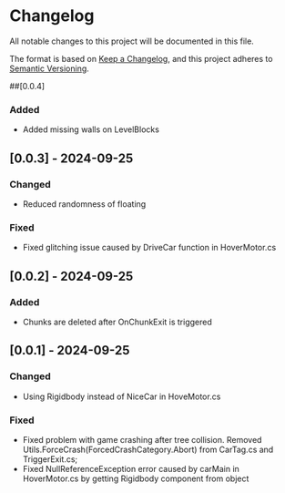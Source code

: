 # Changelog

All notable changes to this project will be documented in this file.

The format is based on [Keep a Changelog](https://keepachangelog.com/en/1.1.0/),
and this project adheres to [Semantic Versioning](https://semver.org/spec/v2.0.0.html).

##[0.0.4]
### Added
- Added missing walls on LevelBlocks

## [0.0.3] - 2024-09-25
### Changed
- Reduced randomness of floating

### Fixed
- Fixed glitching issue caused by DriveCar function in HoverMotor.cs

## [0.0.2] - 2024-09-25
### Added
- Chunks are deleted after OnChunkExit is triggered

## [0.0.1] - 2024-09-25
### Changed
- Using Rigidbody instead of NiceCar in HoveMotor.cs

### Fixed
- Fixed problem with game crashing after tree collision. Removed Utils.ForceCrash(ForcedCrashCategory.Abort) from CarTag.cs and TriggerExit.cs;
- Fixed NullReferenceException error caused by carMain in HoverMotor.cs by getting Rigidbody component from object
